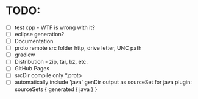 TODO:
=======

- [ ] test cpp - WTF is wrong with it?
- [ ] eclipse generation?
- [ ] Documentation
- [ ] proto remote src folder http, drive letter, UNC path
- [ ] gradlew
- [ ] Distribution - zip, tar, bz, etc.
- [ ] GitHub Pages
- [ ] srcDir compile only *.proto
- [ ] automatically include 'java' genDir output as sourceSet for java plugin:
  sourceSets {
      generated {
          java
      }
  }
